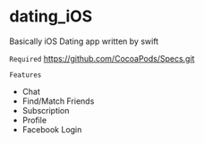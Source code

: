 # dating_iOS
Basically iOS Dating app written by swift

`Required`
https://github.com/CocoaPods/Specs.git

`Features`
- Chat
- Find/Match Friends
- Subscription
- Profile
- Facebook Login